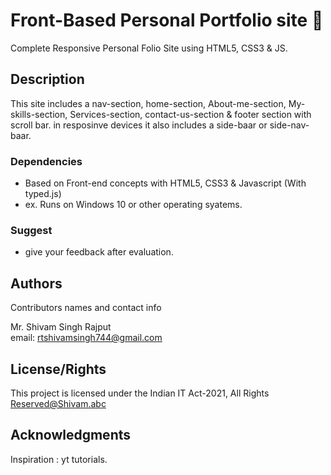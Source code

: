 # Front-Based Personal Portfolio site :partying_face:

Complete Responsive Personal Folio Site using HTML5, CSS3 & JS.

## Description
This site includes a nav-section, home-section, About-me-section, My-skills-section, Services-section, contact-us-section & footer section with scroll bar. in resposinve devices it also includes a side-baar or side-nav-baar.

### Dependencies

* Based on Front-end concepts with HTML5, CSS3 & Javascript (With typed.js) 
* ex. Runs on Windows 10 or other operating syatems.

### Suggest
* give your feedback after evaluation.

## Authors

Contributors names and contact info

Mr. Shivam Singh Rajput  
email: rtshivamsingh744@gmail.com

## License/Rights

This project is licensed under the Indian IT Act-2021, All Rights Reserved@Shivam.abc

## Acknowledgments

Inspiration : yt tutorials.

